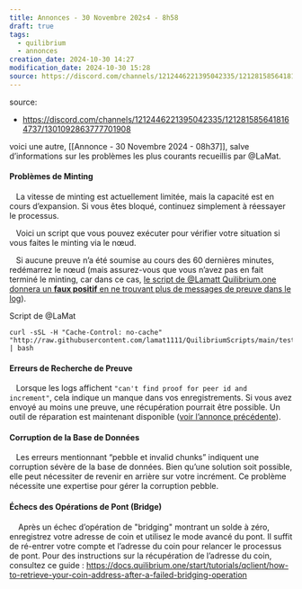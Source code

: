 ```yaml
---
title: Annonces - 30 Novembre 202s4 - 8h58
draft: true
tags:
  - quilibrium
  - annonces
creation_date: 2024-10-30 14:27
modification_date: 2024-10-30 15:28
source: https://discord.com/channels/1212446221395042335/1212815856418164737/1301092863777701908
---
```


source: 
- https://discord.com/channels/1212446221395042335/1212815856418164737/1301092863777701908

voici une autre, [[Annonce - 30 Novembre 2024 - 08h37]], salve d’informations sur les problèmes les plus courants recueillis par @LaMat.

#### Problèmes de Minting

&nbsp;&nbsp;&nbsp;La vitesse de minting est actuellement limitée, mais la capacité est en cours d’expansion. Si vous êtes bloqué, continuez simplement à réessayer le processus.

&nbsp;&nbsp;&nbsp;Voici un script que vous pouvez exécuter pour vérifier votre situation si vous faites le minting via le nœud.

&nbsp;&nbsp;&nbsp;Si aucune preuve n’a été soumise au cours des 60 dernières minutes, redémarrez le nœud (mais assurez-vous que vous n’avez pas en fait terminé le minting, car dans ce cas, <u>le script de @Lamatt [Quilibrium.one](https://quilibrium.one) donnera un **faux positif** en ne trouvant plus de messages de preuve dans le log</u>).

Script de @LaMat
```
curl -sSL -H "Cache-Control: no-cache" "http://raw.githubusercontent.com/lamat1111/QuilibriumScripts/main/test/qnode_monitor_proofs.sh" | bash
```
  
#### Erreurs de Recherche de Preuve

&nbsp;&nbsp;&nbsp;Lorsque les logs affichent `"can't find proof for peer id and increment"`, cela indique un manque dans vos enregistrements. Si vous avez envoyé au moins une preuve, une récupération pourrait être possible. Un outil de réparation est maintenant disponible ([voir l’annonce précédente]()).

#### Corruption de la Base de Données
&nbsp;&nbsp;&nbsp;Les erreurs mentionnant “pebble et invalid chunks” indiquent une corruption sévère de la base de données. Bien qu’une solution soit possible, elle peut nécessiter de revenir en arrière sur votre incrément. Ce problème nécessite une expertise pour gérer la corruption pebble.


#### Échecs des Opérations de Pont (Bridge)
&nbsp;&nbsp;&nbsp; Après un échec d’opération de "bridging" montrant un solde à zéro, enregistrez votre adresse de coin et utilisez le mode avancé du pont. Il suffit de ré-entrer votre compte et l’adresse du coin pour relancer le processus de pont. Pour des instructions sur la récupération de l’adresse du coin, consultez ce guide : https://docs.quilibrium.one/start/tutorials/qclient/how-to-retrieve-your-coin-address-after-a-failed-bridging-operation